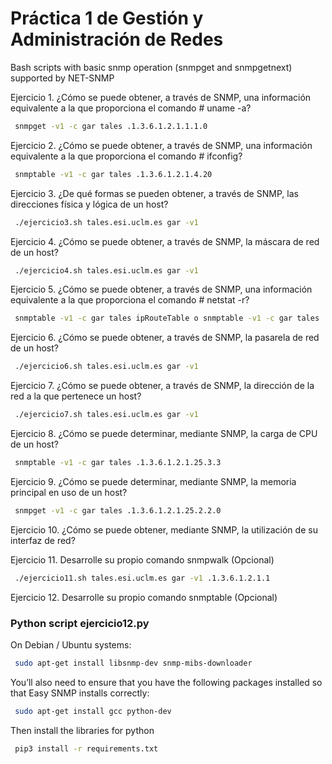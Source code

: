 # Práctica 1 de Gestión y Administración de Redes
Bash scripts with basic snmp operation (snmpget and snmpgetnext) supported by NET-SNMP

Ejercicio 1. ¿Cómo se puede obtener, a través de SNMP, una información equivalente a la que proporciona el comando # uname -a?
```bash
 snmpget -v1 -c gar tales .1.3.6.1.2.1.1.1.0
```
Ejercicio 2. ¿Cómo se puede obtener, a través de SNMP, una información equivalente a la que proporciona el comando # ifconfig?
```bash
 snmptable -v1 -c gar tales .1.3.6.1.2.1.4.20
```
Ejercicio 3. ¿De qué formas se pueden obtener, a través de SNMP, las direcciones física y lógica de un host?
```bash
 ./ejercicio3.sh tales.esi.uclm.es gar -v1
```
Ejercicio 4. ¿Cómo se puede obtener, a través de SNMP, la máscara de red de un host?
```bash
 ./ejercicio4.sh tales.esi.uclm.es gar -v1
```
Ejercicio 5. ¿Cómo se puede obtener, a través de SNMP, una información equivalente a la que proporciona el comando # netstat -r?
```bash
 snmptable -v1 -c gar tales ipRouteTable o snmptable -v1 -c gar tales .1.3.6.1.2.1.4.21
```
Ejercicio 6. ¿Cómo se puede obtener, a través de SNMP, la pasarela de red de un host?
```bash
 ./ejercicio6.sh tales.esi.uclm.es gar -v1
```
Ejercicio 7. ¿Cómo se puede obtener, a través de SNMP, la dirección de la red a la que pertenece un host?
```bash
 ./ejercicio7.sh tales.esi.uclm.es gar -v1
```
Ejercicio 8. ¿Cómo se puede determinar, mediante SNMP, la carga de CPU de un host?
```bash
 snmptable -v1 -c gar tales .1.3.6.1.2.1.25.3.3
```
Ejercicio 9. ¿Cómo se puede determinar, mediante SNMP, la memoria principal en uso de un host?
```bash
 snmpget -v1 -c gar tales .1.3.6.1.2.1.25.2.2.0
```
Ejercicio 10. ¿Cómo se puede obtener, mediante SNMP, la utilización de su interfaz de red?

Ejercicio 11. Desarrolle su propio comando snmpwalk (Opcional)
```bash
 ./ejercicio11.sh tales.esi.uclm.es gar -v1 .1.3.6.1.2.1.1
```
Ejercicio 12. Desarrolle su propio comando snmptable (Opcional)

### Python script ejercicio12.py
On Debian / Ubuntu systems:
```bash
 sudo apt-get install libsnmp-dev snmp-mibs-downloader
```
You’ll also need to ensure that you have the following packages installed so that Easy SNMP installs correctly:
```bash
 sudo apt-get install gcc python-dev
```
Then install the libraries for python
```bash
 pip3 install -r requirements.txt
```
